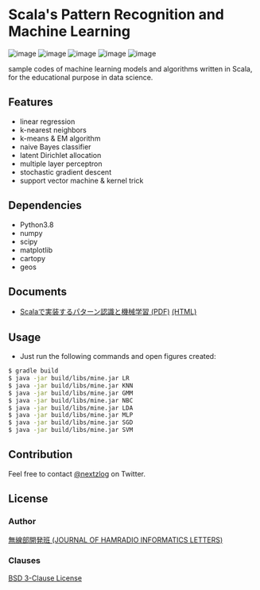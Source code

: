 Scala's Pattern Recognition and Machine Learning
====

![image](https://img.shields.io/badge/Gradle-6-red.svg)
![image](https://img.shields.io/badge/Java-SE13-red.svg)
![image](https://img.shields.io/badge/Python-3.8-red.svg)
![image](https://img.shields.io/badge/Scala-2.13-orange.svg)
![image](https://img.shields.io/badge/license-BSD%203--Clause-darkblue.svg)

sample codes of machine learning models and algorithms written in Scala, for the educational purpose in data science.

## Features

- linear regression
- k-nearest neighbors
- k-means & EM algorithm
- naive Bayes classifier
- latent Dirichlet allocation
- multiple layer perceptron
- stochastic gradient descent
- support vector machine & kernel trick

## Dependencies

- Python3.8
- numpy
- scipy
- matplotlib
- cartopy
- geos

## Documents

- [Scalaで実装するパターン認識と機械学習 (PDF)](https://pafelog.net/mine.pdf) [(HTML)](https://pafelog.net/mine.html)

## Usage

- Just run the following commands and open figures created:

```sh
$ gradle build
$ java -jar build/libs/mine.jar LR
$ java -jar build/libs/mine.jar KNN
$ java -jar build/libs/mine.jar GMM
$ java -jar build/libs/mine.jar NBC
$ java -jar build/libs/mine.jar LDA
$ java -jar build/libs/mine.jar MLP
$ java -jar build/libs/mine.jar SGD
$ java -jar build/libs/mine.jar SVM
```

## Contribution

Feel free to contact [@nextzlog](https://twitter.com/nextzlog) on Twitter.

## License

### Author

[無線部開発班 (JOURNAL OF HAMRADIO INFORMATICS LETTERS)](https://pafelog.net)

### Clauses

[BSD 3-Clause License](LICENSE.md)
